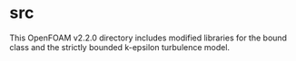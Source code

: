 # src

This OpenFOAM v2.2.0 directory includes modified libraries for the
bound class and the strictly bounded k-epsilon turbulence model.
